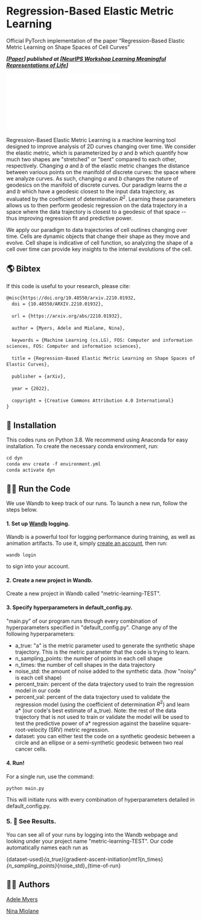 # Regression-Based Elastic Metric Learning #

Official PyTorch implementation of the paper “Regression-Based Elastic Metric Learning on Shape Spaces of Cell Curves”

***[[Paper](https://arxiv.org/abs/2207.12126)] published at [[NeurIPS Workshop Learning Meaningful Representations of Life](https://www.lmrl.org/)]***

![Overview of REML's goal and results](/images/summary_fig.pdf)

Regression-Based Elastic Metric Learning is a machine learning tool designed to improve analysis of 2D curves changing over time. We consider the elastic metric, which is parameterized by $a$ and $b$ which quantify how much two shapes are "stretched" or "bent" compared to each other, respectively. Changing $a$ and $b$ of the elastic metric changes the distance between various points on the manifold of discrete curves: the space where we analyze curves. As such, changing $a$ and $b$ changes the nature of geodesics on the manifold of discrete curves. Our paradigm learns the $a$ and $b$ which have a geodesic closest to the input data trajectory, as evaluated by the coefficient of determination $R^2$. Learning these parameters allows us to then perform geodesic regression on the data trajectory in a space where the data trajectory is closest to a geodesic of that space -- thus improving regression fit and predictive power.

We apply our paradigm to data trajectories of cell outlines changing over time. Cells are dynamic objects that change their shape as they move and evolve. Cell shape is indicative of cell function, so analyzing the shape of a cell over time can provide key insights to the internal evolutions of the cell.

## 🌎 Bibtex ##
If this code is useful to your research, please cite:

```
@misc{https://doi.org/10.48550/arxiv.2210.01932,
  doi = {10.48550/ARXIV.2210.01932},

  url = {https://arxiv.org/abs/2210.01932},

  author = {Myers, Adele and Miolane, Nina},

  keywords = {Machine Learning (cs.LG), FOS: Computer and information sciences, FOS: Computer and information sciences},

  title = {Regression-Based Elastic Metric Learning on Shape Spaces of Elastic Curves},

  publisher = {arXiv},

  year = {2022},

  copyright = {Creative Commons Attribution 4.0 International}
}
```

## 🏡 Installation ##

This codes runs on Python 3.8. We recommend using Anaconda for easy installation. To create the necessary conda environment, run:
```
cd dyn
conda env create -f environment.yml
conda activate dyn
```

## 🏃‍♀️ Run the Code ##

We use Wandb to keep track of our runs. To launch a new run, follow the steps below.

#### 1. Set up [Wandb](https://wandb.ai/home) logging.

Wandb is a powerful tool for logging performance during training, as well as animation artifacts. To use it, simply [create an account](https://wandb.auth0.com/login?state=hKFo2SBNb0U4SjE0ZWN3OGZtbTlJWTRpYkNmU0dUTWZKSDk3Y6FupWxvZ2luo3RpZNkgODhWd254WW1zdG51RTREd0pWOGVKWVVzZkVOZ0dydGqjY2lk2SBWU001N1VDd1Q5d2JHU3hLdEVER1FISUtBQkhwcHpJdw&client=VSM57UCwT9wbGSxKtEDGQHIKABHppzIw&protocol=oauth2&nonce=dEZVS3dvYXFVSjdjZFFGdw%3D%3D&redirect_uri=https%3A%2F%2Fapi.wandb.ai%2Foidc%2Fcallback&response_mode=form_post&response_type=id_token&scope=openid%20profile%20email&signup=true), then run:
```
wandb login
```
to sign into your account.

#### 2. Create a new project in Wandb.

Create a new project in Wandb called "metric-learning-TEST".

#### 3. Specify hyperparameters in default_config.py.

"main.py" of our program runs through every combination of hyperparameters specified in "default_config.py". Change any of the following hyperparameters:
- a_true: "a" is the metric parameter used to generate the synthetic shape trajectory. This is the metric parameter that the code is trying to learn.
- n_sampling_points: the number of points in each cell shape
- n_times: the number of cell shapes in the data trajectory
- noise_std: the amount of noise added to the synthetic data. (how "noisy" is each cell shape)
- percent_train: percent of the data trajectory used to train the regression model in our code
- percent_val: percent of the data trajectory used to validate the regression model (using the coefficient of determination $R^2$) and learn a* (our code's best estimate of a_true). Note: the rest of the data trajectory that is not used to train or validate the model will be used to test the predictive power of a* regression against the baseline square-root-velocity (SRV) metric regression.
- dataset: you can either test the code on a synthetic geodesic between a circle and an ellipse or a semi-synthetic geodesic between two real cancer cells.

#### 4. Run!
For a single run, use the command:
```
python main.py
```
This will initiate runs with every combination of hyperparameters detailed in default_config.py.

### 5. 👀 See Results.

You can see all of your runs by logging into the Wandb webpage and looking under your project name "metric-learning-TEST". Our code automatically names each run as

{dataset-used}_{a_true}_{gradient-ascent-initiation}_mt1_{n_times}_{n_sampling_points}_{noise_std}_{time-of-run}

## 👩‍🔧 Authors ##
[Adele Myers](https://ahma2017.wixsite.com/adelemyers)

[Nina Miolane](https://www.ninamiolane.com/)
